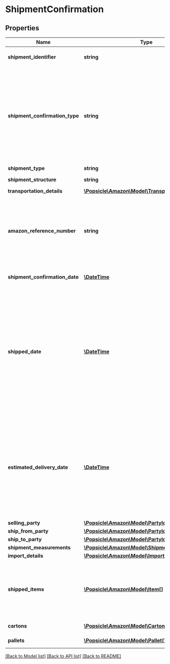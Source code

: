 # ShipmentConfirmation

## Properties
Name | Type | Description | Notes
------------ | ------------- | ------------- | -------------
**shipment_identifier** | **string** | Unique shipment ID (not used over the last 365 days). | 
**shipment_confirmation_type** | **string** | Indicates if this shipment confirmation is the initial confirmation, or intended to replace an already posted shipment confirmation. If replacing an existing shipment confirmation, be sure to provide the identical shipmentIdentifier and sellingParty information as in the previous confirmation. | 
**shipment_type** | **string** | The type of shipment. | [optional] 
**shipment_structure** | **string** | Shipment hierarchical structure. | [optional] 
**transportation_details** | [**\Popsicle\Amazon\Model\TransportationDetails**](TransportationDetails.md) |  | [optional] 
**amazon_reference_number** | **string** | The Amazon Reference Number is a unique identifier generated by Amazon for all Collect/WePay shipments when you submit  a routing request. This field is mandatory for Collect/WePay shipments. | [optional] 
**shipment_confirmation_date** | [**\DateTime**](\DateTime.md) | Date on which the shipment confirmation was submitted. | 
**shipped_date** | [**\DateTime**](\DateTime.md) | The date and time of the departure of the shipment from the vendor&#x27;s location. Vendors are requested to send ASNs within 30 minutes of departure from their warehouse/distribution center or at least 6 hours prior to the appointment time at the Amazon destination warehouse, whichever is sooner. Shipped date mentioned in the shipment confirmation should not be in the future. | [optional] 
**estimated_delivery_date** | [**\DateTime**](\DateTime.md) | The date and time on which the shipment is expected to reach buyer&#x27;s warehouse. It needs to be an estimate based on the average transit time between ship from location and the destination. The exact appointment time will be provided by the buyer and is potentially not known when creating the shipment confirmation. | [optional] 
**selling_party** | [**\Popsicle\Amazon\Model\PartyIdentification**](PartyIdentification.md) |  | 
**ship_from_party** | [**\Popsicle\Amazon\Model\PartyIdentification**](PartyIdentification.md) |  | 
**ship_to_party** | [**\Popsicle\Amazon\Model\PartyIdentification**](PartyIdentification.md) |  | 
**shipment_measurements** | [**\Popsicle\Amazon\Model\ShipmentMeasurements**](ShipmentMeasurements.md) |  | [optional] 
**import_details** | [**\Popsicle\Amazon\Model\ImportDetails**](ImportDetails.md) |  | [optional] 
**shipped_items** | [**\Popsicle\Amazon\Model\Item[]**](Item.md) | A list of the items in this shipment and their associated details. If any of the item detail fields are common at a carton or a pallet level, provide them at the corresponding carton or pallet level. | 
**cartons** | [**\Popsicle\Amazon\Model\Carton[]**](Carton.md) | A list of the cartons in this shipment. | [optional] 
**pallets** | [**\Popsicle\Amazon\Model\Pallet[]**](Pallet.md) | A list of the pallets in this shipment. | [optional] 

[[Back to Model list]](../../README.md#documentation-for-models) [[Back to API list]](../../README.md#documentation-for-api-endpoints) [[Back to README]](../../README.md)

